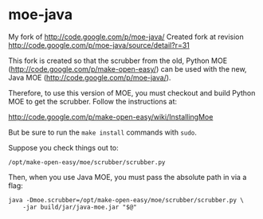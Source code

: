 moe-java
========

My fork of http://code.google.com/p/moe-java/
Created fork at revision http://code.google.com/p/moe-java/source/detail?r=31

This fork is created so that the scrubber from the old, Python MOE
(http://code.google.com/p/make-open-easy/) can be used with the new,
Java MOE (http://code.google.com/p/moe-java/).

Therefore, to use this version of MOE, you must checkout and build
Python MOE to get the scrubber. Follow the instructions at:

http://code.google.com/p/make-open-easy/wiki/InstallingMoe

But be sure to run the `make install` commands with `sudo`.

Suppose you check things out to:

    /opt/make-open-easy/moe/scrubber/scrubber.py
    
Then, when you use Java MOE, you must pass the absolute path in via a flag:

    java -Dmoe.scrubber=/opt/make-open-easy/moe/scrubber/scrubber.py \
        -jar build/jar/java-moe.jar "$@"
